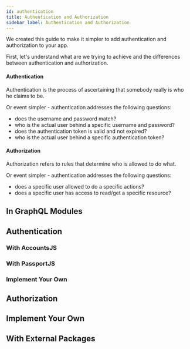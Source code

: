 ```yaml
---
id: authentication
title: Authentication and Authorization
sidebar_label: Authentication and Authorization
---
```


We created this guide to make it simpler to add authentication and authorization to your app.

First, let's understand what are we trying to achieve and the differences between authentication and authorization.

#### Authentication

Authentication is the process of ascertaining that somebody really is who he claims to be.

Or event simpler - authentication addresses the following questions:

- does the username and password match?
- who is the actual user behind a specific username and password?
- does the authentication token is valid and not expired?
- who is the actual user behind a specific authentication token?

#### Authorization

Authorization refers to rules that determine who is allowed to do what.

Or event simpler - authentication addresses the following questions:

- does a specific user allowed to do a specific actions?
- does a specific user has access to read/get a specific resource?

## In GraphQL Modules

## Authentication

### With AccountsJS

### With PassportJS

### Implement Your Own

## Authorization

## Implement Your Own

## With External Packages



